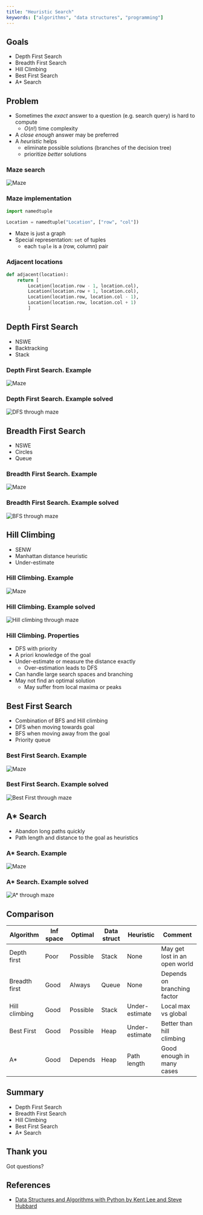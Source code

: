 ```yaml
---
title: "Heuristic Search"
keywords: ["algorithms", "data structures", "programming"]
---
```


## Goals

- Depth First Search
- Breadth First Search
- Hill Climbing
- Best First Search
- A\* Search

## Problem

- Sometimes the _exact_ answer to a question (e.g. search query) is hard to compute
  - $O(n!)$ time complexity
- A _close enough_ answer may be preferred
- A _heuristic_ helps
  - eliminate possible solutions (branches of the decision tree)
  - prioritize _better_ solutions

### Maze search

![Maze](images/maze.png)

### Maze implementation

```python
import namedtuple

Location = namedtuple("Location", ["row", "col"])
```

- Maze is just a graph
- Special representation: `set` of tuples
  - each `tuple` is a (row, column) pair

### Adjacent locations

```python
def adjacent(location):
    return [
        Location(location.row - 1, location.col),
        Location(location.row + 1, location.col),
        Location(location.row, location.col - 1),
        Location(location.row, location.col + 1)
        ]
```

## Depth First Search

- NSWE
- Backtracking
- Stack

### Depth First Search. Example

![Maze](images/maze.png)

### Depth First Search. Example solved

![DFS through maze](images/mazedfs.png)

## Breadth First Search

- NSWE
- Circles
- Queue

### Breadth First Search. Example

![Maze](images/maze.png)

### Breadth First Search. Example solved

![BFS through maze](images/mazebfs.png)

## Hill Climbing

- SENW
- Manhattan distance heuristic
- Under-estimate

### Hill Climbing. Example

![Maze](images/maze.png)

### Hill Climbing. Example solved

![Hill climbing through maze](images/mazehill.png)

### Hill Climbing. Properties

- DFS with priority
- A priori knowledge of the goal
- Under-estimate or measure the distance exactly
  - Over-estimation leads to DFS
- Can handle large search spaces and branching
- May not find an optimal solution
  - May suffer from local maxima or peaks

## Best First Search

- Combination of BFS and Hill climbing
- DFS when moving towards goal
- BFS when moving away from the goal
- Priority queue

### Best First Search. Example

![Maze](images/maze.png)

### Best First Search. Example solved

![Best First through maze](images/mazebestfirst.png)

## A\* Search

- Abandon long paths quickly
- Path length and distance to the goal as heuristics

### A\* Search. Example

![Maze](images/maze.png)

### A\* Search. Example solved

![A* through maze](images/mazeastar.png)

## Comparison

| Algorithm     | Inf space | Optimal  | Data struct | Heuristic      | Comment                       |
| ------------- | --------- | -------- | ----------- | -------------- | ----------------------------- |
| Depth first   | Poor      | Possible | Stack       | None           | May get lost in an open world |
| Breadth first | Good      | Always   | Queue       | None           | Depends on branching factor   |
| Hill climbing | Good      | Possible | Stack       | Under-estimate | Local max vs global           |
| Best First    | Good      | Possible | Heap        | Under-estimate | Better than hill climbing     |
| A\*           | Good      | Depends  | Heap        | Path length    | Good enough in many cases     |

## Summary

- Depth First Search
- Breadth First Search
- Hill Climbing
- Best First Search
- A\* Search

## Thank you

Got questions?

## References

- [Data Structures and Algorithms with Python by Kent Lee and Steve Hubbard](https://dl.acm.org/citation.cfm?id=2732680)
